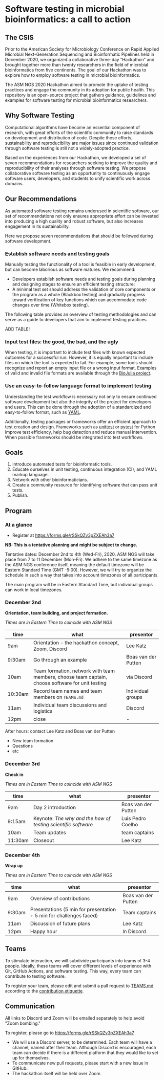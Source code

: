 # Software testing in microbial bioinformatics: a call to action

## The CSIS

Prior to the American Society for Microbiology Conference on Rapid Applied Microbial Next-Generation Sequencing and Bioinformatic Pipelines held in December 2020, we organized a collaborative three-day “Hackathon” and brought together more than twenty researchers in the field of microbial bioinformatics from five continents.
The goal of our Hackathon was to explore how to employ software testing in microbial bioinformatics.

The ASM NGS 2020 Hackathon aimed to promote the uptake of testing practices and engage the community in its adoption for public health.
This repository is an open-source project that gathers guidance, guidelines and examples for software testing for microbial bioinformatics researchers.

## Why Software Testing

Computational algorithms have become an essential component of research, with great efforts of the scientific community to raise standards on development and distribution of code.
Despite these efforts, sustainability and reproducibility are major issues since continued validation through software testing is still not a widely-adopted practice.

Based on the experiences from our Hackathon, we developed a set of seven recommendations for researchers seeking to improve the quality and reproducibility of their analyses through software testing.
We propose collaborative software testing as an opportunity to continuously engage software users, developers, and students to unify scientific work across domains.

## Our Recommendations

As automated software testing remains underused in scientific software, our set of recommendations not only ensures appropriate effort can be invested into producing a high quality and robust software, but also increases engagement in its sustainability.

Here we propose seven recommendations that should be followed during software development.

### Establish software needs and testing goals

Manually testing the functionality of a tool is feasible in early development, but can become laborious as software matures.
We recommend:

- Developers establish software needs and testing goals during planning and designing stages to ensure an efficient testing structure;
- A minimal test set should address the validation of core components or  the program as a whole (Blackbox testing) and gradually progress toward verification of key functions which can accommodate code changes over time (Whitebox testing).

The following table provides an overview of testing methodologies and can serve as a guide to developers that aim to implement testing practices.

ADD TABLE!

### Input test files: the good, the bad, and the ugly

When testing, it is important to include test files with known expected outcomes for a successful run.
However, it is equally important to include files on which the tool is expected to fail.
For example, some tools should recognize and report an empty input file or a wrong input format.
Examples of valid and invalid file formats are available through the [BioJulia project](https://github.com/BioJulia/BioFmtSpecimens).

### Use an easy-to-follow language format to implement testing

Understanding the test workflow is necessary not only to ensure continued software development but also the integrity of the project for developers and users.
This can be done through the adoption of a standardized and easy-to-follow format, such as [YAML](https://yaml.org/).

Additionally, testing packages or frameworks offer an efficient approach to test creation and design.
Frameworks such as [unittest](https://docs.python.org/3/library/unittest.html) or [pytest](https://docs.pytest.org/en/stable/) for Python improve test efficiency, help bug detection and reduce manual intervention.  
When possible frameworks should be integrated into test workflows.


## Goals

1. Introduce automated tests for bioinformatic tools.
2. Educate ourselves in unit testing, continuous integration (CI), and YAML markup language.
3. Network with other bioinformaticians.
4. Create a community resource for identifying software that can pass unit tests.
5. Publish.

## Program

### At a glance

* Register at https://forms.gle/rSSkQZv3pZXEAh3a7

**NB: This is a tentative planning and might be subject to change.**

Tentative dates: December 2nd to 4th (Wed-Fri), 2020. ASM NGS will take place from 7 to 11 December (Mon-Fri).
We adhere to the same timezone as the ASM NGS conference itself, meaning the default timezone will be Eastern Standard Time (GMT -5:00).
However, we will try to organize the schedule in such a way that takes into account timezones of all participants.

The main program will be in Eastern Standard Time, but individual groups can work in local timezones.

### December 2nd

**Orientation, team building, and project formation.**

_Times are in Eastern Time to coincide with ASM NGS_

| time   | what | presentor |
|--------|------|-----------|
| 9am    | Orientation - the hackathon concept, Zoom, Discord | Lee Katz |
| 9:30am | Go through an example | Boas van der Putten |
| 10am   | Team formation, network with team members, choose team captain, choose software for unit testing | via Discord |
| 10:30am| Record team names and team members on `TEAMS.md` | Individual groups |
| 11am   | Individual team discussions and logistics | Discord |
| 12pm   | close | - |

After hours: contact Lee Katz and Boas van der Putten
* New team formation
* Questions
* etc

### December 3rd

**Check in**

_Times are in Eastern Time to coincide with ASM NGS_

| time   | what | presentor |
|--------|------|-----------|
| 9am    | Day 2 introduction | Boas van der Putten |
| 9:15am | Keynote: _The why and the how of testing scientific software_  | Luis Pedro Coelho |
| 10am | Team updates | team captains |
| 11:30am| Closeout | Lee Katz |

### December 4th

**Wrap up**

_Times are in Eastern Time to coincide with ASM NGS_

| time   | what | presentor |
|--------|------|-----------|
| 9am    | Overview of contributions | Boas van der Putten |
| 9:30am | Presentations (5 min for presentation + 5 min for challenges faced) | Team captains |
| 11am   | Discussion of future plans | Lee Katz |
| 12pm   | Happy hour | In Discord |

## Teams

To stimulate interaction, we will subdivide participants into teams of 3-4 people.
Ideally, these teams will cover different levels of experience with Git, GitHub Actions, and software testing.
This way, every team can contribute to testing software.

To register your team, please edit and submit a pull request to [TEAMS.md](/TEAMS.md) according to the [contribution etiquette](/CONTRIBUTING.md#pull-request-etiquette).

## Communication

All links to Discord and Zoom will be emailed separately to help avoid "Zoom bombing."

To register, please go to https://forms.gle/rSSkQZv3pZXEAh3a7

* We will use a Discord server, to be determined.
Each team will have a channel, named after their team.
Although Discord is encouraged, each team can decide if there is a different platform that they would like to set up for themselves.
* To communicate new pull requests, please start with a new issue in GitHub.
* The hackathon itself will be held over Zoom.

